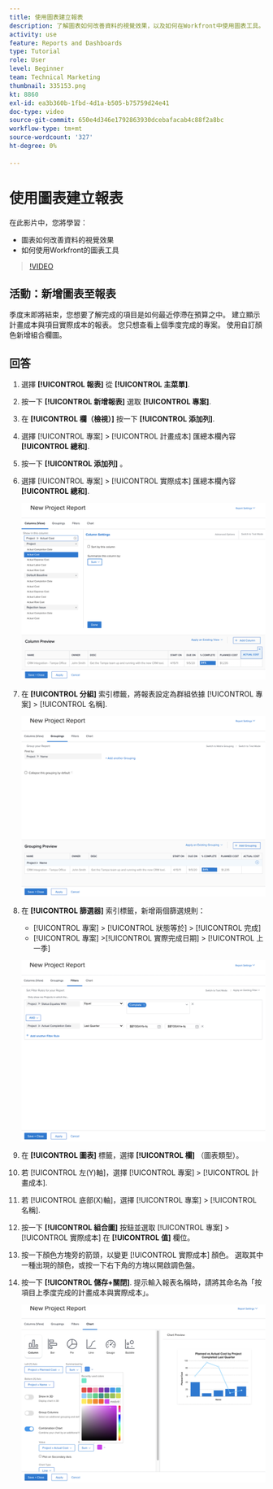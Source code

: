 ```yaml
---
title: 使用圖表建立報表
description: 了解圖表如何改善資料的視覺效果，以及如何在Workfront中使用圖表工具。
activity: use
feature: Reports and Dashboards
type: Tutorial
role: User
level: Beginner
team: Technical Marketing
thumbnail: 335153.png
kt: 8860
exl-id: ea3b360b-1fbd-4d1a-b505-b75759d24e41
doc-type: video
source-git-commit: 650e4d346e1792863930dcebafacab4c88f2a8bc
workflow-type: tm+mt
source-wordcount: '327'
ht-degree: 0%

---
```


# 使用圖表建立報表

在此影片中，您將學習：

* 圖表如何改善資料的視覺效果
* 如何使用Workfront的圖表工具

>[!VIDEO](https://video.tv.adobe.com/v/335155/?quality=12&learn=on)

## 活動：新增圖表至報表

季度末即將結束，您想要了解完成的項目是如何最近停滯在預算之中。 建立顯示計畫成本與項目實際成本的報表。 您只想查看上個季度完成的專案。 使用自訂顏色新增組合欄圖。

## 回答

1. 選擇 **[!UICONTROL 報表]** 從 **[!UICONTROL 主菜單]**.
1. 按一下 **[!UICONTROL 新增報表]** 選取 **[!UICONTROL 專案]**.
1. 在 **[!UICONTROL 欄（檢視）]** 按一下 **[!UICONTROL 添加列]**.
1. 選擇 [!UICONTROL 專案] > [!UICONTROL 計畫成本] 匯總本欄內容 **[!UICONTROL 總和]**.
1. 按一下 **[!UICONTROL 添加列]** 。
1. 選擇 [!UICONTROL 專案] > [!UICONTROL 實際成本] 匯總本欄內容 **[!UICONTROL 總和]**.

   ![新增欄至報表的畫面影像](assets/chart-report-columns.png)

1. 在 **[!UICONTROL 分組]** 索引標籤，將報表設定為群組依據 [!UICONTROL 專案] > [!UICONTROL 名稱].

   ![新增分組至報表的畫面影像](assets/chart-report-groupings.png)

1. 在 **[!UICONTROL 篩選器]** 索引標籤，新增兩個篩選規則：

   * [!UICONTROL 專案] > [!UICONTROL 狀態等於] > [!UICONTROL 完成]
   * [!UICONTROL 專案] >[!UICONTROL  實際完成日期] > [!UICONTROL 上一季]

   ![新增篩選器至報表的畫面影像](assets/chart-report-filters.png)

1. 在 **[!UICONTROL 圖表]** 標籤，選擇 **[!UICONTROL 欄]** （圖表類型）。
1. 若 [!UICONTROL 左(Y)軸]，選擇 [!UICONTROL 專案] > [!UICONTROL 計畫成本].
1. 若 [!UICONTROL 底部(X)軸]，選擇 [!UICONTROL 專案] > [!UICONTROL 名稱].
1. 按一下 **[!UICONTROL 組合圖]** 按鈕並選取 [!UICONTROL 專案] > [!UICONTROL 實際成本] 在 **[!UICONTROL 值]** 欄位。
1. 按一下顏色方塊旁的箭頭，以變更 [!UICONTROL 實際成本] 顏色。 選取其中一種出現的顏色，或按一下右下角的方塊以開啟調色盤。
1. 按一下 **[!UICONTROL 儲存+關閉]**. 提示輸入報表名稱時，請將其命名為「按項目上季度完成的計畫成本與實際成本」。

   ![新增圖表至報表的畫面影像](assets/chart-report-chart.png)
